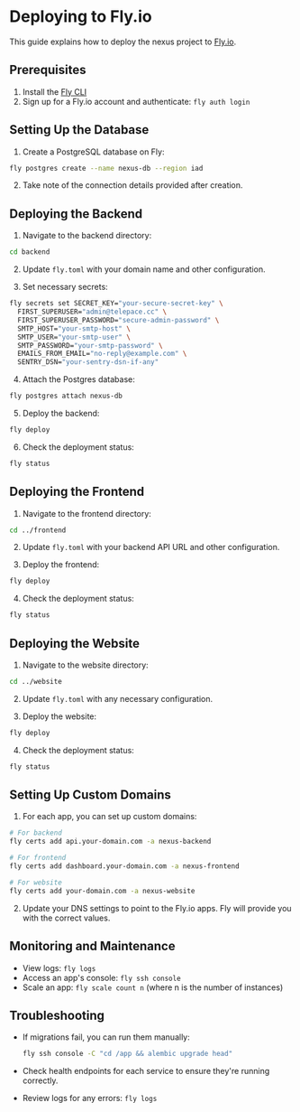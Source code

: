 # Deploying to Fly.io

This guide explains how to deploy the nexus project to [Fly.io](https://fly.io).

## Prerequisites

1. Install the [Fly CLI](https://fly.io/docs/hands-on/install-flyctl/)
2. Sign up for a Fly.io account and authenticate: `fly auth login`

## Setting Up the Database

1. Create a PostgreSQL database on Fly:

```bash
fly postgres create --name nexus-db --region iad
```

2. Take note of the connection details provided after creation.

## Deploying the Backend

1. Navigate to the backend directory:

```bash
cd backend
```

2. Update `fly.toml` with your domain name and other configuration.

3. Set necessary secrets:

```bash
fly secrets set SECRET_KEY="your-secure-secret-key" \
  FIRST_SUPERUSER="admin@telepace.cc" \
  FIRST_SUPERUSER_PASSWORD="secure-admin-password" \
  SMTP_HOST="your-smtp-host" \
  SMTP_USER="your-smtp-user" \
  SMTP_PASSWORD="your-smtp-password" \
  EMAILS_FROM_EMAIL="no-reply@example.com" \
  SENTRY_DSN="your-sentry-dsn-if-any"
```

4. Attach the Postgres database:

```bash
fly postgres attach nexus-db
```

5. Deploy the backend:

```bash
fly deploy
```

6. Check the deployment status:

```bash
fly status
```

## Deploying the Frontend

1. Navigate to the frontend directory:

```bash
cd ../frontend
```

2. Update `fly.toml` with your backend API URL and other configuration.

3. Deploy the frontend:

```bash
fly deploy
```

4. Check the deployment status:

```bash
fly status
```

## Deploying the Website

1. Navigate to the website directory:

```bash
cd ../website
```

2. Update `fly.toml` with any necessary configuration.

3. Deploy the website:

```bash
fly deploy
```

4. Check the deployment status:

```bash
fly status
```

## Setting Up Custom Domains

1. For each app, you can set up custom domains:

```bash
# For backend
fly certs add api.your-domain.com -a nexus-backend

# For frontend 
fly certs add dashboard.your-domain.com -a nexus-frontend

# For website
fly certs add your-domain.com -a nexus-website
```

2. Update your DNS settings to point to the Fly.io apps. Fly will provide you with the correct values.

## Monitoring and Maintenance

- View logs: `fly logs`
- Access an app's console: `fly ssh console`
- Scale an app: `fly scale count n` (where n is the number of instances)

## Troubleshooting

- If migrations fail, you can run them manually:
  ```bash
  fly ssh console -C "cd /app && alembic upgrade head"
  ```

- Check health endpoints for each service to ensure they're running correctly.

- Review logs for any errors: `fly logs` 